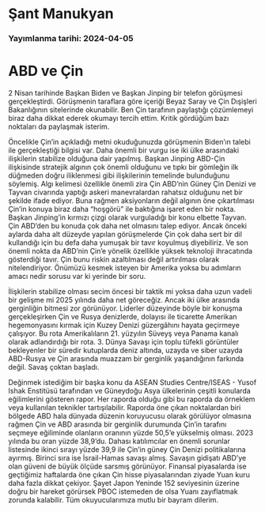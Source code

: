 # Şant Manukyan

### Yayımlanma tarihi: 2024-04-05

# ABD ve Çin

2 Nisan tarihinde Başkan Biden ve Başkan Jinping bir telefon görüşmesi gerçekleştirdi. Görüşmenin taraflara göre içeriği Beyaz Saray ve Çin Dışişleri Bakanlığının sitelerinde okunabilir. Ben Çin tarafının paylaştığı çözümlemeyi biraz daha dikkat ederek okumayı tercih ettim. Kritik gördüğüm bazı noktaları da paylaşmak isterim.

Öncelikle Çin’in açıkladığı metni okuduğunuzda görüşmenin Biden’ın talebi ile gerçekleştiği bilgisi var. Daha önemli bir vurgu ise iki ülke arasındaki ilişkilerin stabilize olduğuna dair yapılmış. Başkan Jinping ABD-Çin ilişkisinde stratejik algının çok önemli olduğunu ve tıpkı bir gömleğin ilk düğmeden doğru iliklenmesi gibi ilişkilerinin temelinde bulunduğunu söylemiş. Algı kelimesi özellikle önemli zira Çin ABD’nin Güney Çin Denizi ve Tayvan civarında yaptığı askeri manevralardan rahatsız olduğunu net bir şekilde ifade ediyor. Buna rağmen aksiyonların değil algının öne çıkartılması Çin’in konuya biraz daha “hoşgörü” ile baktığına işaret eden bir nokta. Başkan Jinping’in kırmızı çizgi olarak vurguladığı bir konu elbette Tayvan. Çin ABD’den bu konuda çok daha net olmasını talep ediyor. Ancak önceki aylarda daha alt düzeyde yapılan görüşmelerde Çin çok daha sert bir dil kullandığı için bu defa daha yumuşak bir tavır koyulmuş diyebiliriz. Ve son önemli nokta da ABD’nin Çin’e yönelik özellikle yüksek teknoloji ihracatında gösterdiği tavır. Çin bunu riskin azaltılması değil artırılması olarak nitelendiriyor. Önümüzü kesmek isteyen bir Amerika yoksa bu adımların amacı nedir sorusu var ki yerinde bir soru.

İlişkilerin stabilize olması secim öncesi bir taktik mi yoksa daha uzun vadeli bir gelişme mi 2025 yılında daha net göreceğiz. Ancak iki ülke arasında gerginliğin bitmesi zor görünüyor. Liderler düzeyinde böyle bir konuşma gerçekleşirken Çin ve Rusya denizlerde, dolayısı ile ticarette Amerikan hegemonyasını kırmak için Kuzey Denizi güzergâhını hayata geçirmeye çalışıyor. Bu rota Amerikalıların 21. yüzyılın Süveyş veya Panama kanalı olarak adlandırdığı bir rota. 3. Dünya Savaşı için toplu tüfekli görüntüler bekleyenler bir süredir kutuplarda deniz altında, uzayda ve siber uzayda ABD-Rusya ve Çin arasında muazzam bir gerginlik yaşandığının farkında değil. Savaş çoktan başladı.

Değinmek istediğim bir başka konu da ASEAN Studies Centre/ISEAS - Yusof Ishak Enstitüsü tarafından ve Güneydoğu Asya ülkelerinin çeşitli konularda eğilimlerini gösteren rapor. Her raporda olduğu gibi bu raporda da örneklem veya kullanılan teknikler tartışılabilir. Raporda öne çıkan noktalardan biri bölgede ABD hala dünyada düzenin koruyucusu olarak görülüyor olmasına rağmen Çin ve ABD arasında bir gerginlik durumunda Çin’in tarafını seçmeye eğiliminde olanların oranının yüzde 50,5’e yükselmiş olması. 2023 yılında bu oran yüzde 38,9’du. Dahası katılımcılar en önemli sorunlar listesinde ikinci sırayı yüzde 39,9 ile Çin’in güney Çin Denizi politikalarına ayırmış. Birinci sıra ise İsrail-Hamas savaşı almış. Savaşın gidişatı ABD’ye olan güveni de büyük ölçüde sarsmış görünüyor. Finansal piyasalarda ise geçtiğimiz haftalarda öne çıkan Çin hisse piyasalarından ziyade Yuan kuru daha fazla dikkat çekiyor. Şayet Japon Yeninde 152 seviyesinin üzerine doğru bir hareket görürsek PBOC istemeden de olsa Yuanı zayıflatmak zorunda kalabilir. Tüm okuyucularımıza mutlu bir bayram dilerim.

